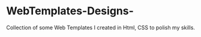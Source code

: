 # WebTemplates-Designs-
Collection of some Web Templates I created in Html, CSS to polish my skills.
